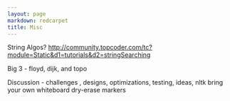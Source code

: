 ```yaml
---
layout: page
markdown: redcarpet
title: Misc
---
```



String Algos? http://community.topcoder.com/tc?module=Static&d1=tutorials&d2=stringSearching

Big 3 - floyd, dijk, and topo




Discussion - challenges , designs, optimizations, testing, ideas, nltk 
bring your own whiteboard dry-erase markers